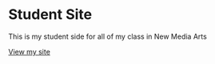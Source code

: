 # Student Site
This is my student side for all of my class in New Media Arts

[View my site](https://gabriellaabbey.github.io/studentsite/)